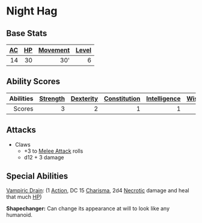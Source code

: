 # Night Hag

## Base Stats

| [AC](../../../Player%20Characters/Derived%20Statistics/Armor%20Class.md) | [HP](../../../Player%20Characters/Derived%20Statistics/Health%20Points.md) | [Movement](../../../Game%20Procedures/Movement.md) | [Level](../../../Player%20Characters/Derived%20Statistics/Level.md) |
| -----------------------------------------------------------------------: | -------------------------------------------------------------------------: | -------------------------------------------------: | ------------------------------------------------------------------: |
|                                                                       14 |                                                                         30 |                                                30' |                                                                   6 |

## Ability Scores

| Abilities | [Strength](../../../Player%20Characters/Chosen%20Statistics/Strength.md) | [Dexterity](../../../Player%20Characters/Chosen%20Statistics/Dexterity.md) | [Constitution](../../../Player%20Characters/Chosen%20Statistics/Constitution.md) | [Intelligence](../../../Player%20Characters/Chosen%20Statistics/Intelligence.md) | [Wisdom](../../../Player%20Characters/Chosen%20Statistics/Wisdom.md)<br> | [Charisma](../../../Player%20Characters/Chosen%20Statistics/Charisma.md)<br> |
| --------: | -----------------------------------------------------------------------: | -------------------------------------------------------------------------: | -------------------------------------------------------------------------------: | -------------------------------------------------------------------------------: | -----------------------------------------------------------------------: | ---------------------------------------------------------------------------: |
|    Scores |                                                                        3 |                                                                          2 |                                                                                1 |                                                                                1 |                                                                        2 |                                                                            6 |

## Attacks

- Claws
	- +3 to [Melee Attack](../../../Game%20Procedures/Melee%20Attack.md) rolls
	- d12 + 3 damage

## Special Abilities

[Vampiric Drain](../../../Magic/Spells/Spells%20by%20Level/Level%203/Vampiric%20Drain.md): (1 [Action](../../../Game%20Procedures/Action.md), DC 15 [Charisma](../../../Player%20Characters/Chosen%20Statistics/Charisma.md), 2d4 [Necrotic](../../../Damage%20Types/Necrotic.md) damage and heal that much [HP](../../../Player%20Characters/Derived%20Statistics/Health%20Points.md))

**Shapechanger:** Can change its appearance at will to look like any humanoid.
